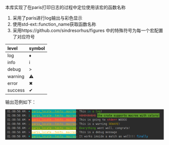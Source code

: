 本库实现了在paris打印日志的过程中定位使用该宏的函数名称

1. 采用了paris进行log输出与彩色显示
2. 使用std-ext::function_name获取函数名称 
3. 采用https://github.com/sindresorhus/figures 中的特殊符号为每一个宏配置了对应符号

| level    | symbol |
|:---------|--------|
| log      | ♦      |
| info     | i      |
| debug    | >      |
| warning  | ⚠      |
| error    | ✖      |
| success  | ✔      |

输出范例如下：
<p align="center">
   <img src="assets/example.png"/>
</p>
